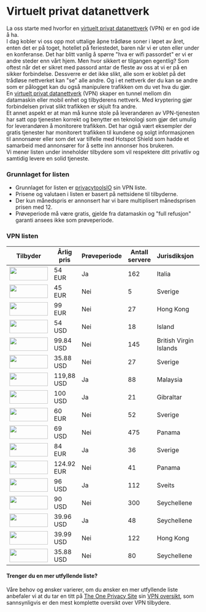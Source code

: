 # Virtuelt privat datanettverk

La oss starte med hvorfor en [virtuelt privat datanettverk](https://no.wikipedia.org/wiki/Virtual_private_network) (VPN) er en god ide å ha.  
I dag kobler vi oss opp mot uttalige åpne trådløse soner i løpet av året, enten det er på toget, hotellet på feriestedet, baren når vi er uten eller under en konferanse. Det har blitt vanlig å spørre "hva er wifi passordet" er vi er andre steder enn vårt hjem. Men hvor sikkert er tilgangen egentlig? Som oftest når det er sikret med passord antar de fleste av oss at vi er på en sikker forbindelse. Dessverre er det ikke slikt, alle som er koblet på det trådløse nettverket kan "se" alle andre.  Og i et nettverk der du kan se andre som er pålogget kan du også manipulere trafikken om du vet hva du gjør.  
En [virtuelt privat datanettverk](https://no.wikipedia.org/wiki/Virtual_private_network) (VPN) skaper en tunnel mellom din datamaskin eller mobil enhet og tilbyderens nettverk. Med kryptering gjør forbindelsen privat slikt trafikken er skjult fra andre.   
Et annet aspekt er at man må kunne stole på leverandøren av VPN-tjenesten har satt opp tjenesten korrekt og benytter en teknologi som gjør det umulig for leverandøren å monitorere trafikken. Det har også vært eksempler der gratis tjenester har monitorert trafikken til kundene og solgt informasjonen til annonsører eller som det var tilfelle med Hotspot Shield som hadde et samarbeid med annonsører for å sette inn annonser hos brukeren.    
Vi mener listen under inneholder tilbydere som vil respektere ditt privatliv og samtidig levere en solid tjeneste.  

### Grunnlaget for listen
* Grunnlaget for listen er [privacytoolsIO](https://www.privacytools.io/#vpn) sin VPN liste.  
* Prisene og valutaen i listen er basert på nettsidene til tilbyderne.  
* Der kun månedspris er annonsert har vi bare multiplisert månedsprisen prisen med 12.  
* Prøveperiode må være gratis, gjelde fra datamaskin og "full refusjon" garanti ansees ikke som prøveperiode.


### VPN listen
<table>
        <thead>
          <tr>
            <th>Tilbyder</th>
            <th>Årlig pris</th>
            <th>Prøveperiode</th>
            <th>Antall servere</th>
            <th>Jurisdiksjon</th>
            <th>Nettside</th>
          </tr>
        </thead>
        <tbody>
          <tr>
            <td data-value="AirVPN">
              <a href="https://airvpn.org/"><img src="img/vpn/AirVPN.gif" width="100" height="35"></a></td>
            <td>54 EUR</td>
            <td><span class="label label-success">Ja</span></td>
            <td>162</td>
            <td>Italia</td>
            <td><a href="https://airvpn.org/">AirVPN.org</a></td>
          </tr>
          <tr>
            <td data-value="AzireVPN">
              <a href="https://www.azirevpn.com/"><img src="img/vpn/AzireVPN.gif" width="100" height="35"></a>
            </td>
            <td>45 EUR</td>
            <td><span class="label label-warning">Nei</span></td>
            <td>5</td>
            <td>Sverige</td>
            <td><a href="https://www.azirevpn.com/">AzireVPN.com</a></td>
          </tr>
          <tr>
            <td data-value="blackVPN">
              <a href="https://www.blackvpn.com/"><img src="img/vpn/blackVPN.gif" width="100" height="35"></a>
            </td>
            <td>99 EUR</td>
            <td><span class="label label-warning">Nei</span></td>
            <td>27</td>
            <td> Hong Kong</td>
            <td><a href="https://www.blackvpn.com/">blackVPN.com</a></td>
          </tr>
          <tr>
            <td data-value="Cryptostorm">
              <a href="https://cryptostorm.is/"><img src="img/vpn/Cryptostorm.gif" width="100" height="35"></a>
            </td>
            <td>54 USD</td>
            <td><span class="label label-warning">Nei</span></td>
            <td>18</td>
            <td>Island</td>
            <td><a href="https://cryptostorm.is/">Cryptostorm.is</a></td>
          </tr>
          <tr>
            <td data-value="ExpressVPN">
              <a href="https://www.expressvpn.com/"><img src="img/vpn/ExpressVPN.gif" width="100" height="35"></a>
            </td>
            <td>99.84 USD</td>
            <td><span class="label label-warning">Nei</span></td>
            <td>145</td>
            <td>British Virgin Islands</td>
            <td><a href="https://www.expressvpn.com/">ExpressVPN.com</a></td>
          </tr>
          <tr>
            <td data-value="FrootVPN">
              <a href="https://www.frootvpn.com/"><img src="img/vpn/FrootVPN.gif" width="100" height="35"></a>
            </td>
            <td>35.88 USD</td>
            <td><span class="label label-warning">Nei</span></td>
            <td>27</td>
            <td>Sverige</td>
            <td><a href="https://www.frootvpn.com/">FrootVPN.com</a></td>
          </tr>
          <tr>
            <td data-value="hide.me">
              <a href="https://hide.me/"><img src="img/vpn/hide.me.gif" width="100" height="35"></a>
            </td>
            <td>119,88 USD</td>
            <td><span class="label label-success">Ja</span></td>
            <td>88</td>
            <td><span class="flag-icon flag-icon-my"></span> Malaysia</td>
            <td><a href="https://hide.me/">hide.me</a></td>
          </tr>
          <tr>
            <td data-value="IVPN">
              <a href="https://www.ivpn.net/"><img src="img/vpn/IVPN.gif" width="100" height="35"></a>
            </td>
            <td>100 USD</td>
            <td><span class="label label-success">Ja</span></td>
            <td>21</td>
            <td><span class="flag-icon flag-icon-gi"></span> Gibraltar</td>
            <td><a href="https://www.ivpn.net/">IVPN.net</a></td>
          </tr>
          <tr>
            <td data-value="Mullvad">
              <a href="https://mullvad.net/"><img src="img/vpn/Mullvad.gif" width="100" height="35"></a>
            </td>
            <td>60 EUR</td>
            <td><span class="label label-warning">Nei</span></td>
            <td>52</td>
            <td>Sverige</td>
            <td><a href="https://mullvad.net/">Mullvad.net</a></td>
          </tr>
          <tr>
            <td data-value="NordVPN">
              <a href="https://Nordvpn.com/"><img src="img/vpn/NordVPN.gif" width="100" height="35"></a>
            </td>
            <td>69 USD</td>
            <td><span class="label label-warning">Nei</span></td>
            <td>475</td>
            <td><span class="flag-icon flag-icon-pa"></span> Panama</td>
            <td><a href="https://Nordvpn.com/">NordVPN.com</a></td>
          </tr>
          <tr>
            <td data-value="OVPN.com">
              <a href="https://www.ovpn.com/"><img src="img/vpn/OVPN.gif" width="100" height="35"></a>
            </td>
            <td>84 EUR</td>
            <td><span class="label label-success">Ja</span></td>
            <td>36</td>
            <td>Sverige</td>
            <td><a href="https://www.ovpn.com/">OVPN.com</a></td>
          </tr>
          <tr>
            <td data-value="Perfect Privacy">
              <a href="https://www.perfect-privacy.com/"><img src="img/vpn/Perfect-Privacy.gif" width="100" height="35"></a>
            </td>
            <td>124.92 EUR</td>
            <td><span class="label label-warning">Nei</span></td>
            <td>41</td>
            <td><span class="flag-icon flag-icon-pa"></span> Panama</td>
            <td><a href="https://www.perfect-privacy.com/">Perfect-Privacy.com</a></td>
          </tr>
        <tr>
      <td data-value="ProtonVPN">
      <a href="https://protonvpn.com/"><img src="img/vpn/ProtonVPN.png" width="100" height="35"></a     >
      </td>
      <td>96 USD</td>
       <td><span class="label label-success">Ja</span></td>
      <td>112</td>
      <td>Sveits</td>
      <td><a href="https://protonvpn.com/">ProtonVPN.com</a></td>
      </tr>
          <tr>
            <td data-value="Proxy.sh">
              <a href="https://proxy.sh/"><img src="img/vpn/Proxy.sh.gif" width="100" height="35"></a>
            </td>
            <td>90 USD</td>
            <td><span class="label label-warning">Nei</span></td>
            <td>300</td>
            <td>Seychellene</td>
            <td><a href="https://proxy.sh/">Proxy.sh</a></td>
          </tr>
          <tr>
            <td data-value="Trust.Zone">
              <a href="https://trust.zone/"><img src="img/vpn/Trust.Zone.gif" width="100" height="35"></a>
            </td>
            <td>39.96 USD</td>
            <td><span class="label label-success">Ja</span></td>
            <td>48</td>
            <td>Seychellene</td>
            <td><a href="https://trust.zone/">Trust.Zone</a></td>
          </tr>
          <tr>
            <td data-value="VPN.ht">
              <a href="https://vpn.ht/"><img src="img/vpn/VPN.ht.gif" width="100" height="35"></a>
            </td>
            <td >39.99 USD</td>
            <td><span class="label label-warning">Nei</span></td>
            <td>122</td>
            <td><span class="flag-icon flag-icon-hk"></span> Hong Kong</td>
            <td><a href="https://vpn.ht/">VPN.ht</a></td>
          </tr>
          <tr>
            <td data-value="VPNTunnel">
              <a href="https://vpntunnel.com/"><img src="img/vpn/VPNTunnel.gif" width="100" height="35"></a>
            </td>
            <td>35.88 USD</td>
            <td><span class="label label-warning">Nei</span></td>
            <td>80</td>
            <td>Seychellene</td>
            <td><a href="https://vpntunnel.com/">VPNTunnel.com</a></td>
          </tr>
        </tbody>
      </table>


#### Trenger du en mer utfyllende liste?  
Våre behov og ønsker varierer, om du ønsker en mer utfyllende liste anbefaler vi at du tar en titt på [The One Privacy Site](https://thatoneprivacysite.net) sin [VPN oversikt](https://thatoneprivacysite.net/vpn-comparison-chart/), som sannsynligvis er den mest komplette oversikt over VPN tilbydere.
